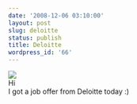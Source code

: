 ```yaml
---
date: '2008-12-06 03:10:00'
layout: post
slug: deloitte
status: publish
title: Deloitte
wordpress_id: '66'
---
```


[![](http://1.bp.blogspot.com/_BQ0a8k-GX20/STmY6it_gTI/AAAAAAAABq0/PJqZOUndyw0/s400/Photo+64.jpg)](http://1.bp.blogspot.com/_BQ0a8k-GX20/STmY6it_gTI/AAAAAAAABq0/PJqZOUndyw0/s1600-h/Photo+64.jpg)  
Hi  
I got a job offer from Deloitte today :)

